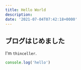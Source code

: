 ```yaml
---
title: Hello World
description:
date: '2021-07-04T07:42:18+0000'
---
```


## ブログはじめました

I'm `thinceller`.

```javascript
console.log('hello')
```
